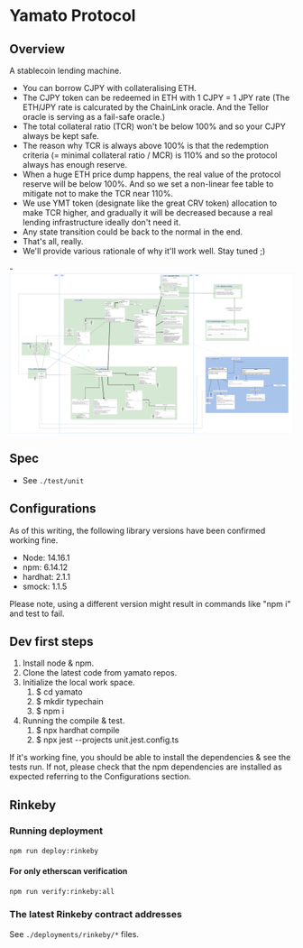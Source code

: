 # Yamato Protocol

## Overview

A stablecoin lending machine.

- You can borrow CJPY with collateralising ETH.
- The CJPY token can be redeemed in ETH with 1 CJPY = 1 JPY rate (The ETH/JPY rate is calcurated by the ChainLink oracle. And the Tellor oracle is serving as a fail-safe oracle.)
- The total collateral ratio (TCR) won't be below 100% and so your CJPY always be kept safe.
- The reason why TCR is always above 100% is that the redemption criteria (= minimal collateral ratio / MCR) is 110% and so the protocol always has enough reserve.
- When a huge ETH price dump happens, the real value of the protocol reserve will be below 100%. And so we set a non-linear fee table to mitigate not to make the TCR near 110%.
- We use YMT token (designate like the great CRV token) allocation to make TCR higher, and gradually it will be decreased because a real lending infrastructure ideally don't need it.
- Any state transition could be back to the normal in the end.
- That's all, really.
- We'll provide various rationale of why it'll work well. Stay tuned ;)

-![yamato](./yamato.png)

## Spec

- See `./test/unit`

## Configurations

As of this writing, the following library versions have been confirmed working fine.

- Node: 14.16.1
- npm: 6.14.12
- hardhat: 2.1.1
- smock: 1.1.5

Please note, using a different version might result in commands like "npm i" and test to fail.

## Dev first steps

1. Install node & npm.
1. Clone the latest code from yamato repos.
1. Initialize the local work space.
   1. $ cd yamato
   1. $ mkdir typechain
   1. $ npm i
1. Running the compile & test.
   1. $ npx hardhat compile
   1. $ npx jest --projects unit.jest.config.ts

If it's working fine, you should be able to install the dependencies & see the tests run.
If not, please check that the npm dependencies are installed as expected referring to the Configurations section.

## Rinkeby

### Running deployment

`npm run deploy:rinkeby`

#### For only etherscan verification

`npm run verify:rinkeby:all`

### The latest Rinkeby contract addresses

See `./deployments/rinkeby/*` files.

<!-- TBD -->

